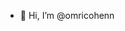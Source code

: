 - 👋 Hi, I’m @omricohenn


<!---
omricohenn/omricohenn is a ✨ special ✨ repository because its `README.md` (this file) appears on your GitHub profile.
You can click the Preview link to take a look at your changes.
--->

